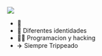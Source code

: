 </p align="center">
<p align="ceneter">
<img src="www.github.com/g1thubcrypton/githubcrypton/blob/main/img.gif" />
  </p align="center">
  
  * 🍾 
  * 🪪 Diferentes identidades  
  * 👨‍💻 Programacion y hacking
  * ✈️ Siempre Trippeado 
